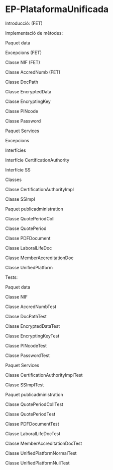 # EP-PlataformaUnificada

Introducció: (FET)

Implementació de mètodes:

Paquet data

Excepcions (FET)

Classe NIF (FET)

Classe AccredNumb (FET)

Classe DocPath

Classe EncryptedData

Classe EncryptingKey

Classe PINcode

Classe Password

Paquet Services

Excepcions

Interfícies

Interfície CertificationAuthority

Interfície SS

Classes

Classe CertificationAuthorityImpl

Classe SSImpl

Paquet publicadministration

Classe QuotePeriodColl

Classe QuotePeriod

Classe PDFDocument

Classe LaboralLifeDoc

Classe MemberAccreditationDoc

Classe UnifiedPlatform

Tests:

Paquet data

Classe NIF

Classe AccredNumbTest

Classe DocPathTest

Classe EncryptedDataTest

Classe EncryptingKeyTest

Classe PINcodeTest

Classe PasswordTest

Paquet Services

Classe CertificationAuthorityImplTest

Classe SSImplTest



Paquet publicadministration

Classe QuotePeriodCollTest

Classe QuotePeriodTest

Classe PDFDocumentTest

Classe LaboralLifeDocTest

Classe MemberAccreditationDocTest

Classe UnifiedPlatformNormalTest

Classe UnifiedPlatformNullTest
